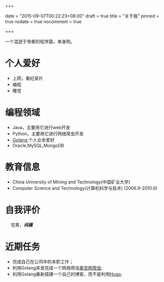 +++

date = "2015-09-07T00:22:23+08:00"
draft = true
title = "关于我"
pinned = true
nodate = true
nocomment = true

+++

一个混迹于帝都的程序猿，单身狗。

# 个人爱好
* 上网，看纪录片
* 编程
* 睡觉

# 编程领域
* Java，主要用它进行web开发
* Python，主要用它进行网络爬虫开发
* [Golang](https://golang.org/ "要打开此网站请确保自己能翻墙"),个人业余爱好
* Oracle,MySQL,MongoDB

# 教育信息
* China University of Mining and Technology(中国矿业大学)
* Computer Science and Technology(计算机科学与技术) (2006.9-2010.6)

# 自我评价
&emsp;&nbsp;宅男，***闷骚***

# 近期任务
* 完成自己在公司中的本职工作；
* 利用Golang并发完成一个网络爬虫[美空网爬虫](https://github.com/lucumt/goMeikongSpider "主要用于抓取美空网上的模特图片并存储到本地");
* 利用Golang重新搭建一个自己的博客，而不是利用[Hugo](https://gohugo.io/);